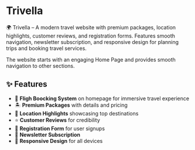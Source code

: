 # Trivella
🌍 Trivella – A modern travel website with premium packages, location highlights, customer reviews, and registration forms. Features smooth navigation, newsletter subscription, and responsive design for planning trips and booking travel services.


The website starts with an engaging Home Page and provides smooth navigation to other sections.


## ✨ Features  
- 🎥 **Fligh Boocking System** on homepage for immersive travel experience  
- 🏝️ **Premium Packages** with details and pricing  
- 📍 **Location Highlights** showcasing top destinations  
- ⭐ **Customer Reviews** for credibility  
- 📝 **Registration Form** for user signups  
- 📧 **Newsletter Subscription**  
- 📱 **Responsive Design** for all devices  
